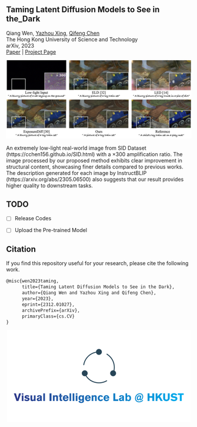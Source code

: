 ## Taming Latent Diffusion Models to See in the_Dark
Qiang Wen, [Yazhou Xing](https://yzxing87.github.io/), [Qifeng Chen](https://cqf.io/) <br/>
The Hong Kong University of Science and Technology <br />
arXiv, 2023 <br />
[Paper](https://arxiv.org/abs/2312.01027) | [Project Page](https://csqiangwen.github.io/projects/ldm-sid/) <br/>

<p align='center'>
<img src='figs/Teaser.jpg' width=1000>
  <figcaption>
  <p class="section-content-text">
  An extremely low-light real-world image from SID Dataset (https://cchen156.github.io/SID.html) with a ×300 amplification ratio. The image processed by our proposed method exhibits clear improvement in structural content, showcasing finer details compared to previous works. The description generated for each image by InstructBLIP (https://arxiv.org/abs/2305.06500) also suggests that our result provides higher quality to downstream tasks.
  </p>
  </figcaption>
</p>

## TODO
- [ ] Release Codes </br>
- [ ] Upload the Pre-trained Model


## Citation
If you find this repository useful for your research, please cite the following work.
```
@misc{wen2023taming,
      title={Taming Latent Diffusion Models to See in the Dark}, 
      author={Qiang Wen and Yazhou Xing and Qifeng Chen},
      year={2023},
      eprint={2312.01027},
      archivePrefix={arXiv},
      primaryClass={cs.CV}
}
```
<p align='center'>
<img src='figs/HKUST_VIL.png' width=500>
</p>
